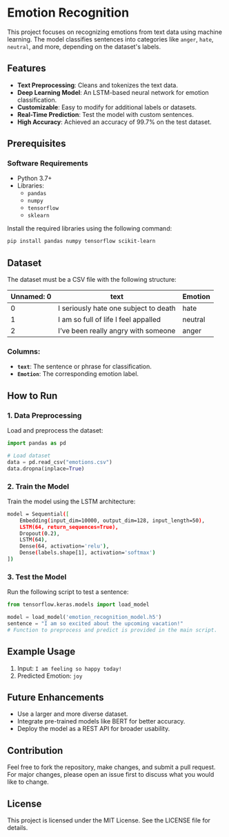 # Emotion Recognition

This project focuses on recognizing emotions from text data using machine learning. The model classifies sentences into categories like `anger`, `hate`, `neutral`, and more, depending on the dataset's labels.


## Features

- **Text Preprocessing**: Cleans and tokenizes the text data.
- **Deep Learning Model**: An LSTM-based neural network for emotion classification.
- **Customizable**: Easy to modify for additional labels or datasets.
- **Real-Time Prediction**: Test the model with custom sentences.
- **High Accuracy**: Achieved an accuracy of 99.7% on the test dataset.

## Prerequisites

### Software Requirements

- Python 3.7+
- Libraries:
  - `pandas`
  - `numpy`
  - `tensorflow`
  - `sklearn`

Install the required libraries using the following command:

```bash
pip install pandas numpy tensorflow scikit-learn
```


## Dataset

The dataset must be a CSV file with the following structure:

| Unnamed: 0 | text                                     | Emotion |
|------------|-----------------------------------------|---------|
| 0          | I seriously hate one subject to death   | hate    |
| 1          | I am so full of life I feel appalled    | neutral |
| 2          | I’ve been really angry with someone      | anger   |

### Columns:
- **`text`**: The sentence or phrase for classification.
- **`Emotion`**: The corresponding emotion label.


## How to Run

### 1. Data Preprocessing

Load and preprocess the dataset:
```python
import pandas as pd

# Load dataset
data = pd.read_csv("emotions.csv")
data.dropna(inplace=True)
```

### 2. Train the Model

Train the model using the LSTM architecture:
```bash
model = Sequential([
    Embedding(input_dim=10000, output_dim=128, input_length=50),
    LSTM(64, return_sequences=True),
    Dropout(0.2),
    LSTM(64),
    Dense(64, activation='relu'),
    Dense(labels.shape[1], activation='softmax')
])
```

### 3. Test the Model

Run the following script to test a sentence:
```python
from tensorflow.keras.models import load_model

model = load_model('emotion_recognition_model.h5')
sentence = "I am so excited about the upcoming vacation!"
# Function to preprocess and predict is provided in the main script.
```


## Example Usage

1. Input: `I am feeling so happy today!`
2. Predicted Emotion: `joy`


## Future Enhancements

- Use a larger and more diverse dataset.
- Integrate pre-trained models like BERT for better accuracy.
- Deploy the model as a REST API for broader usability.


## Contribution

Feel free to fork the repository, make changes, and submit a pull request. For major changes, please open an issue first to discuss what you would like to change.


## License

This project is licensed under the MIT License. See the LICENSE file for details.

